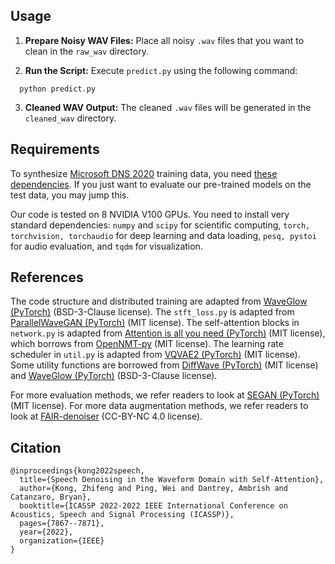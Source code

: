 ## Usage

1. **Prepare Noisy WAV Files:**
   Place all noisy `.wav` files that you want to clean in the `raw_wav` directory.

2. **Run the Script:**
   Execute `predict.py` using the following command:

```
  python predict.py
```

3. **Cleaned WAV Output:**
The cleaned `.wav` files will be generated in the `cleaned_wav` directory.

## Requirements

To synthesize [Microsoft DNS 2020](https://arxiv.org/ftp/arxiv/papers/2005/2005.13981.pdf) training data, you need [these dependencies](https://github.com/microsoft/DNS-Challenge/blob/interspeech2020/master/requirements.txt). If you just want to evaluate our pre-trained models on the test data, you may jump this.

Our code is tested on 8 NVIDIA V100 GPUs. You need to install very standard dependencies: ```numpy``` and ```scipy``` for scientific computing, ```torch, torchvision, torchaudio``` for deep learning and data loading, ```pesq, pystoi``` for audio evaluation, and ```tqdm``` for visualization.

## References

The code structure and distributed training are adapted from [WaveGlow (PyTorch)](https://github.com/NVIDIA/waveglow) (BSD-3-Clause license). The ```stft_loss.py``` is adapted from [ParallelWaveGAN (PyTorch)](https://github.com/kan-bayashi/ParallelWaveGAN) (MIT license). The self-attention blocks in ```network.py``` is adapted from [Attention is all you need (PyTorch)](https://github.com/jadore801120/attention-is-all-you-need-pytorch) (MIT license), which borrows from [OpenNMT-py](https://github.com/OpenNMT/OpenNMT-py) (MIT license). The learning rate scheduler in ```util.py``` is adapted from [VQVAE2 (PyTorch)](https://github.com/rosinality/vq-vae-2-pytorch) (MIT license). Some utility functions are borrowed from [DiffWave (PyTorch)](https://github.com/philsyn/DiffWave-Vocoder) (MIT license) and [WaveGlow (PyTorch)](https://github.com/NVIDIA/waveglow) (BSD-3-Clause license).

For more evaluation methods, we refer readers to look at [SEGAN (PyTorch)](https://github.com/santi-pdp/segan_pytorch/blob/master/segan/utils.py) (MIT license). For more data augmentation methods, we refer readers to look at [FAIR-denoiser](https://github.com/facebookresearch/denoiser/blob/main/denoiser/augment.py) (CC-BY-NC 4.0 license). 

## Citation

```
@inproceedings{kong2022speech,
  title={Speech Denoising in the Waveform Domain with Self-Attention},
  author={Kong, Zhifeng and Ping, Wei and Dantrey, Ambrish and Catanzaro, Bryan},
  booktitle={ICASSP 2022-2022 IEEE International Conference on Acoustics, Speech and Signal Processing (ICASSP)},
  pages={7867--7871},
  year={2022},
  organization={IEEE}
}
```
